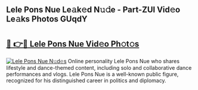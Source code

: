 ## Lele Pons Nue Le𝚊k𝚎d N𝚞𝚍e - Part-ZUl Vid𝚎o Le𝚊ks Photos GUqdY

# <h2><a href="http://fb36qq.evod.top/?m=Lele+Pons+Nue">🔗 👉🔴 Lele Pons Nue Vid𝚎o Ph𝚘t𝚘s</a></h2>

[![Lele Pons Nue N𝚞d𝚎s](https://i.imgur.com/8V9OHl7.gif)](http://fb36qq.evod.top/?m=Lele+Pons+Nue)
Online personality Lele Pons Nue who shares lifestyle and dance-themed content, including solo and collaborative dance performances and vlogs. Lele Pons Nue is a well-known public figure, recognized for his distinguished career in politics and diplomacy. 
